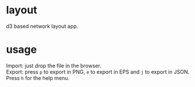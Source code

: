 # layout
d3 based network layout app.


# usage
Import: just drop the file in the browser.  
Export: press `p` to export in PNG, `e` to export in EPS and `j` to export in JSON.  
Press `h` for the help menu.